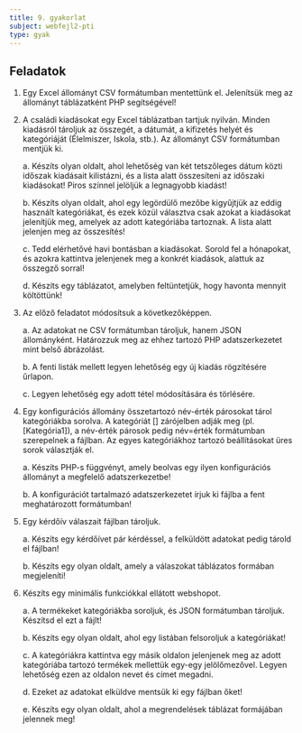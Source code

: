 ```yaml
---
title: 9. gyakorlat
subject: webfejl2-pti
type: gyak
---
```


Feladatok
---------

1. Egy Excel állományt CSV formátumban mentettünk el. Jelenítsük meg az állományt táblázatként PHP segítségével!

2. A családi kiadásokat egy Excel táblázatban tartjuk nyilván. Minden kiadásról tároljuk az összegét, a dátumát, a kifizetés helyét és kategóriáját (Élelmiszer, Iskola, stb.). Az állományt CSV formátumban mentjük ki. 
    
    a. Készíts olyan oldalt, ahol lehetőség van két tetszőleges dátum közti időszak kiadásait kilistázni, és a lista alatt összesíteni az időszaki kiadásokat! Piros színnel jelöljük a legnagyobb kiadást!
    
    b. Készíts olyan oldalt, ahol egy legördülő mezőbe kigyűjtjük az eddig használt kategóriákat, és ezek közül választva csak azokat a kiadásokat jelenítjük meg, amelyek az adott kategóriába tartoznak. A lista alatt jelenjen meg az összesítés!
    
    c. Tedd elérhetővé havi bontásban a kiadásokat. Sorold fel a hónapokat, és azokra kattintva jelenjenek meg a konkrét kiadások, alattuk az összegző sorral!
    
    d. Készíts egy táblázatot, amelyben feltüntetjük, hogy havonta mennyit költöttünk!

3. Az előző feladatot módosítsuk a következőképpen. 
    
    a. Az adatokat ne CSV formátumban tároljuk, hanem JSON állományként. Határozzuk meg az ehhez tartozó PHP adatszerkezetet mint belső ábrázolást.
    
    b. A fenti listák mellett legyen lehetőség egy új kiadás rögzítésére űrlapon.
    
    c. Legyen lehetőség egy adott tétel módosítására és törlésére.

4. Egy konfigurációs állomány összetartozó név-érték párosokat tárol kategóriákba sorolva. A kategóriát [] zárójelben adják meg (pl. [Kategória1]), a név-érték párosok pedig név=érték formátumban szerepelnek a fájlban. Az egyes kategóriákhoz tartozó beállításokat üres sorok választják el. 
    
    a. Készíts PHP-s függvényt, amely beolvas egy ilyen konfigurációs állományt a megfelelő adatszerkezetbe!
    
    b. A konfigurációt tartalmazó adatszerkezetet írjuk ki fájlba a fent meghatározott formátumban!

5. Egy kérdőív válaszait fájlban tároljuk.
    
    a. Készíts egy kérdőívet pár kérdéssel, a felküldött adatokat pedig tárold el fájlban!
    
    b. Készíts egy olyan oldalt, amely a válaszokat táblázatos formában megjeleníti!

6. Készíts egy minimális funkciókkal ellátott webshopot.
    
    a. A termékeket kategóriákba soroljuk, és JSON formátumban tároljuk. Készítsd el ezt a fájlt!
    
    b. Készíts egy olyan oldalt, ahol egy listában felsoroljuk a kategóriákat!
    
    c. A kategóriákra kattintva egy másik oldalon jelenjenek meg az adott kategóriába tartozó termékek mellettük egy-egy jelölőmezővel. Legyen lehetőség ezen az oldalon nevet és címet megadni. 
    
    d. Ezeket az adatokat elküldve mentsük ki egy fájlban őket!
    
    e. Készíts egy olyan oldalt, ahol a megrendelések táblázat formájában jelennek meg!

